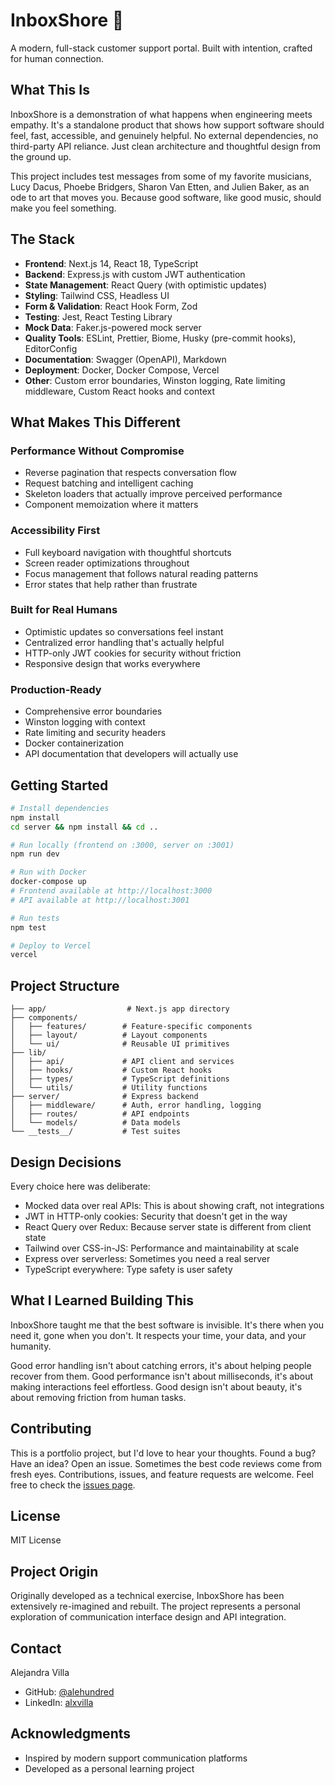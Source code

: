 # InboxShore 🌊

A modern, full-stack customer support portal. Built with intention, crafted for human connection.

## What This Is

InboxShore is a demonstration of what happens when engineering meets empathy. It's a standalone product that shows how support software should feel, fast, accessible, and genuinely helpful. No external dependencies, no third-party API reliance. Just clean architecture and thoughtful design from the ground up.

This project includes test messages from some of my favorite musicians, Lucy Dacus, Phoebe Bridgers, Sharon Van Etten, and Julien Baker, as an ode to art that moves you. Because good software, like good music, should make you feel something.

## The Stack

- **Frontend**: Next.js 14, React 18, TypeScript
- **Backend**: Express.js with custom JWT authentication
- **State Management**: React Query (with optimistic updates)
- **Styling**: Tailwind CSS, Headless UI
- **Form & Validation**: React Hook Form, Zod
- **Testing**: Jest, React Testing Library
- **Mock Data**: Faker.js-powered mock server
- **Quality Tools**: ESLint, Prettier, Biome, Husky (pre-commit hooks), EditorConfig
- **Documentation**: Swagger (OpenAPI), Markdown
- **Deployment**: Docker, Docker Compose, Vercel
- **Other**: Custom error boundaries, Winston logging, Rate limiting middleware, Custom React hooks and context

## What Makes This Different

### Performance Without Compromise

- Reverse pagination that respects conversation flow
- Request batching and intelligent caching
- Skeleton loaders that actually improve perceived performance
- Component memoization where it matters

### Accessibility First

- Full keyboard navigation with thoughtful shortcuts
- Screen reader optimizations throughout
- Focus management that follows natural reading patterns
- Error states that help rather than frustrate

### Built for Real Humans

- Optimistic updates so conversations feel instant
- Centralized error handling that's actually helpful
- HTTP-only JWT cookies for security without friction
- Responsive design that works everywhere

### Production-Ready

- Comprehensive error boundaries
- Winston logging with context
- Rate limiting and security headers
- Docker containerization
- API documentation that developers will actually use

## Getting Started

```bash
# Install dependencies
npm install
cd server && npm install && cd ..

# Run locally (frontend on :3000, server on :3001)
npm run dev

# Run with Docker
docker-compose up
# Frontend available at http://localhost:3000
# API available at http://localhost:3001

# Run tests
npm test

# Deploy to Vercel
vercel
```

## Project Structure

```
├── app/                  # Next.js app directory
├── components/
│   ├── features/        # Feature-specific components
│   ├── layout/          # Layout components
│   └── ui/              # Reusable UI primitives
├── lib/
│   ├── api/             # API client and services
│   ├── hooks/           # Custom React hooks
│   ├── types/           # TypeScript definitions
│   └── utils/           # Utility functions
├── server/              # Express backend
│   ├── middleware/      # Auth, error handling, logging
│   ├── routes/          # API endpoints
│   └── models/          # Data models
└── __tests__/           # Test suites
```

## Design Decisions

Every choice here was deliberate:

- Mocked data over real APIs: This is about showing craft, not integrations
- JWT in HTTP-only cookies: Security that doesn't get in the way
- React Query over Redux: Because server state is different from client state
- Tailwind over CSS-in-JS: Performance and maintainability at scale
- Express over serverless: Sometimes you need a real server
- TypeScript everywhere: Type safety is user safety

## What I Learned Building This

InboxShore taught me that the best software is invisible. It's there when you need it, gone when you don't. It respects your time, your data, and your humanity.

Good error handling isn't about catching errors, it's about helping people recover from them. Good performance isn't about milliseconds, it's about making interactions feel effortless. Good design isn't about beauty, it's about removing friction from human tasks.

## Contributing

This is a portfolio project, but I'd love to hear your thoughts. Found a bug? Have an idea? Open an issue. Sometimes the best code reviews come from fresh eyes. Contributions, issues, and feature requests are welcome. Feel free to check the [issues page](https://github.com/AleHundred/inbox-shore/issues).

## License

MIT License

## Project Origin

Originally developed as a technical exercise, InboxShore has been extensively re-imagined and rebuilt. The project represents a personal exploration of communication interface design and API integration.

## Contact

Alejandra Villa

- GitHub: [@alehundred](https://github.com/alehundred)
- LinkedIn: [alxvilla](https://linkedin.com/in/alxvilla)

## Acknowledgments

- Inspired by modern support communication platforms
- Developed as a personal learning project
